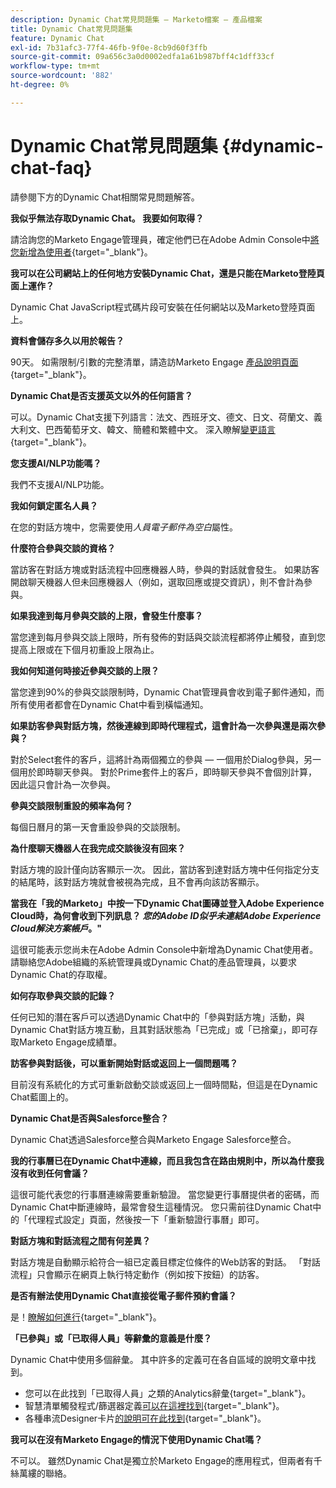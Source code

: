 ```yaml
---
description: Dynamic Chat常見問題集 — Marketo檔案 — 產品檔案
title: Dynamic Chat常見問題集
feature: Dynamic Chat
exl-id: 7b31afc3-77f4-46fb-9f0e-8cb9d60f3ffb
source-git-commit: 09a656c3a0d0002edfa1a61b987bff4c1dff33cf
workflow-type: tm+mt
source-wordcount: '882'
ht-degree: 0%

---
```


# Dynamic Chat常見問題集 {#dynamic-chat-faq}

請參閱下方的Dynamic Chat相關常見問題解答。

**我似乎無法存取Dynamic Chat。 我要如何取得？**

請洽詢您的Marketo Engage管理員，確定他們已在Adobe Admin Console中[將您新增為使用者](/help/marketo/product-docs/demand-generation/dynamic-chat/setup-and-configuration/add-or-remove-chat-users.md#add-a-chat-user){target="_blank"}。

**我可以在公司網站上的任何地方安裝Dynamic Chat，還是只能在Marketo登陸頁面上運作？**

Dynamic Chat JavaScript程式碼片段可安裝在任何網站以及Marketo登陸頁面上。

**資料會儲存多久以用於報告？**

90天。 如需限制/引數的完整清單，請造訪Marketo Engage [產品說明頁面](https://helpx.adobe.com/legal/product-descriptions/adobe-marketo-engage---product-description.html){target="_blank"}。

**Dynamic Chat是否支援英文以外的任何語言？**

可以。Dynamic Chat支援下列語言：法文、西班牙文、德文、日文、荷蘭文、義大利文、巴西葡萄牙文、韓文、簡體和繁體中文。 深入瞭解[變更語言](/help/marketo/product-docs/demand-generation/dynamic-chat/dynamic-chat-overview.md#changing-the-language){target="_blank"}。

**您支援AI/NLP功能嗎？**

我們不支援AI/NLP功能。

**我如何鎖定匿名人員？**

在您的對話方塊中，您需要使用&#x200B;_人員電子郵件為空白_&#x200B;屬性。

**什麼符合參與交談的資格？**

當訪客在對話方塊或對話流程中回應機器人時，參與的對話就會發生。 如果訪客開啟聊天機器人但未回應機器人（例如，選取回應或提交資訊），則不會計為參與。

**如果我達到每月參與交談的上限，會發生什麼事？**

當您達到每月參與交談上限時，所有發佈的對話與交談流程都將停止觸發，直到您提高上限或在下個月初重設上限為止。

**我如何知道何時接近參與交談的上限？**

當您達到90%的參與交談限制時，Dynamic Chat管理員會收到電子郵件通知，而所有使用者都會在Dynamic Chat中看到橫幅通知。

**如果訪客參與對話方塊，然後連線到即時代理程式，這會計為一次參與還是兩次參與？**

對於Select套件的客戶，這將計為兩個獨立的參與 — 一個用於Dialog參與，另一個用於即時聊天參與。 對於Prime套件上的客戶，即時聊天參與不會個別計算，因此這只會計為一次參與。

**參與交談限制重設的頻率為何？**

每個日曆月的第一天會重設參與的交談限制。

**為什麼聊天機器人在我完成交談後沒有回來？**

對話方塊的設計僅向訪客顯示一次。 因此，當訪客到達對話方塊中任何指定分支的結尾時，該對話方塊就會被視為完成，且不會再向該訪客顯示。

**當我在「我的Marketo」中按一下Dynamic Chat圖磚並登入Adobe Experience Cloud時，為何會收到下列訊息？ _您的Adobe ID似乎未連結Adobe Experience Cloud解決方案帳戶_。&quot;**

這很可能表示您尚未在Adobe Admin Console中新增為Dynamic Chat使用者。 請聯絡您Adobe組織的系統管理員或Dynamic Chat的產品管理員，以要求Dynamic Chat的存取權。

**如何存取參與交談的記錄？**

任何已知的潛在客戶可以透過Dynamic Chat中的「參與對話方塊」活動，與Dynamic Chat對話方塊互動，且其對話狀態為「已完成」或「已捨棄」，即可存取Marketo Engage成績單。

**訪客參與對話後，可以重新開始對話或返回上一個問題嗎？**

目前沒有系統化的方式可重新啟動交談或返回上一個時間點，但這是在Dynamic Chat藍圖上的。

**Dynamic Chat是否與Salesforce整合？**

Dynamic Chat透過Salesforce整合與Marketo Engage Salesforce整合。

**我的行事曆已在Dynamic Chat中連線，而且我包含在路由規則中，所以為什麼我沒有收到任何會議？**

這很可能代表您的行事曆連線需要重新驗證。 當您變更行事曆提供者的密碼，而Dynamic Chat中斷連線時，最常會發生這種情況。 您只需前往Dynamic Chat中的「代理程式設定」頁面，然後按一下「重新驗證行事曆」即可。

**對話方塊和對話流程之間有何差異？**

對話方塊是自動顯示給符合一組已定義目標定位條件的Web訪客的對話。 「對話流程」只會顯示在網頁上執行特定動作（例如按下按鈕）的訪客。

**是否有辦法使用Dynamic Chat直接從電子郵件預約會議？**

是！[瞭解如何進行](https://nation.marketo.com/t5/product-blogs/using-dynamic-chat-conversational-flows-for-meeting-booking/ba-p/340936){target="_blank"}。

**「已參與」或「已取得人員」等辭彙的意義是什麼？**

Dynamic Chat中使用多個辭彙。 其中許多的定義可在各自區域的說明文章中找到。

* 您可以在此找到「已取得人員」之類的Analytics辭彙[](/help/marketo/product-docs/demand-generation/dynamic-chat/analytics.md#definitions){target="_blank"}。
* 智慧清單觸發程式/篩選器定義[可以在這裡找到](/help/marketo/product-docs/demand-generation/dynamic-chat/dynamic-chat-activities.md#definitions){target="_blank"}。
* 各種串流Designer卡片[的說明可在此找到](/help/marketo/product-docs/demand-generation/dynamic-chat/automated-chat/stream-designer.md#stream-designer-cards){target="_blank"}。

**我可以在沒有Marketo Engage的情況下使用Dynamic Chat嗎？**

不可以。 雖然Dynamic Chat是獨立於Marketo Engage的應用程式，但兩者有千絲萬縷的聯絡。
